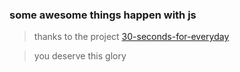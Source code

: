 ### some awesome things happen with js

> thanks to the project [30-seconds-for-everyday](https://github.com/pushmetop/30-seconds-for-everyday)

> you deserve this glory
